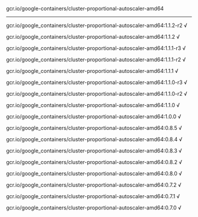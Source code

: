 gcr.io/google-containers/cluster-proportional-autoscaler-amd64 

----
gcr.io/google_containers/cluster-proportional-autoscaler-amd64:1.1.2-r2 √

gcr.io/google_containers/cluster-proportional-autoscaler-amd64:1.1.2 √

gcr.io/google_containers/cluster-proportional-autoscaler-amd64:1.1.1-r3 √

gcr.io/google_containers/cluster-proportional-autoscaler-amd64:1.1.1-r2 √

gcr.io/google_containers/cluster-proportional-autoscaler-amd64:1.1.1 √

gcr.io/google_containers/cluster-proportional-autoscaler-amd64:1.1.0-r3 √

gcr.io/google_containers/cluster-proportional-autoscaler-amd64:1.1.0-r2 √

gcr.io/google_containers/cluster-proportional-autoscaler-amd64:1.1.0 √

gcr.io/google_containers/cluster-proportional-autoscaler-amd64:1.0.0 √

gcr.io/google_containers/cluster-proportional-autoscaler-amd64:0.8.5 √

gcr.io/google_containers/cluster-proportional-autoscaler-amd64:0.8.4 √

gcr.io/google_containers/cluster-proportional-autoscaler-amd64:0.8.3 √

gcr.io/google_containers/cluster-proportional-autoscaler-amd64:0.8.2 √

gcr.io/google_containers/cluster-proportional-autoscaler-amd64:0.8.0 √

gcr.io/google_containers/cluster-proportional-autoscaler-amd64:0.7.2 √

gcr.io/google_containers/cluster-proportional-autoscaler-amd64:0.7.1 √

gcr.io/google_containers/cluster-proportional-autoscaler-amd64:0.7.0 √

